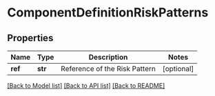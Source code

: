 # ComponentDefinitionRiskPatterns

## Properties
Name | Type | Description | Notes
------------ | ------------- | ------------- | -------------
**ref** | **str** | Reference of the Risk Pattern | [optional] 

[[Back to Model list]](../README.md#documentation-for-models) [[Back to API list]](../README.md#documentation-for-api-endpoints) [[Back to README]](../README.md)



